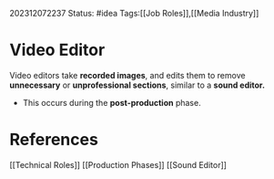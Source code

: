 202312072237
Status: #idea
Tags:[[Job Roles]],[[Media Industry]]

# Video Editor

Video editors take **recorded images**, and edits them to remove **unnecessary** or **unprofessional sections**, similar to a **sound editor.** 

- This occurs during the **post-production** phase.

# **References**

[[Technical Roles]]
[[Production Phases]]
[[Sound Editor]]